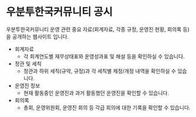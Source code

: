 # 우분투한국커뮤니티 공시

우분투한국커뮤니티 운영 관련 중요 자료(회계자료, 각종 규정, 운영진 현황, 회의록 등)을 공개하는 웹사이트 입니다.

- 회계자료
    - 각 회계연도별 재무상태표와 운영성과표 및 해설 등을 확인하실 수 있습니다.
- 정관 및 세칙
    - 정관과 하위 세칙(규약, 규정)과 각 세칙별 제정/개정 내역을 확인하실 수 있습니다.
- 운영진 정보
    - 현재 활동중인 운영진과 과거 활동했던 운영진을 확인할 수 있습니다.
- 회의록
    - 총회, 운영위원회, 운영진 회의 등 각급 회의에 대한 기록을 확인할 수 있습니다.


